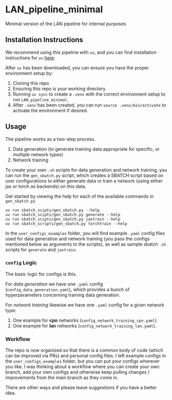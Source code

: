 # LAN_pipeline_minimal
Minimal version of the LAN pipeline for internal purposes

## Installation Instructions

We recommend using this pipeline with `uv`, and you can find installation instructions for `uv` [here](https://docs.astral.sh/uv/getting-started/installation/). 

After `uv` has been downloaded, you can ensure you have the proper environment setup by:
1. Cloning this repo
2. Ensuring this repo is your working directory
3. Running `uv sync` to create a `.venv` with the correct environment setup to run `LAN_pipeline_minimal`. 
4. After `.venv` has been created, you can run `source .venv/bin/activate` to activate the environment if desired. 

## Usage

The pipeline works as a two-step process.

1. Data generation (to generate training data appropriate for specific, or multiple network types)
2. Network training

To create your own `.sh` scripts for data generation and network training, you can run the `gen_sbatch.py` script, which creates a SBATCH script based on user configurations to either generate data or train a network (using either jax or torch as backends) on this data.

Get started by viewing the help for each of the available commands in `gen_sbatch.py`

```
uv run sbatch_scipts/gen_sbatch.py --help
uv run sbatch_scipts/gen_sbatch.py generate --help
uv run sbatch_scipts/gen_sbatch.py jaxtrain --help
uv run sbatch_scripts/gen_sbatch.py torchtrain --help
```

In the `user_configs_examples` folder, you will find example `.yaml` config files used for data generation and network training (you pass the configs mentioned below as arguments to the scripts), as well as sample sbatch `.sh` scripts for `generate` and `jaxtrain`. 

### `config` Logic

The basic logic for configs is this.

For *data generation* we have one `.yaml` config (`config_data_generation.yaml`), which provides a bunch of hyperparameters concerning training data generation.

For *network training* likewise we have one `.yaml` config for a given network type:

1. One example for **cpn** networks (`config_network_training_cpn.yaml`) 
2. One example  for **lan** networks (`config_network_training_lan.yaml`).

### Workflow

The repo is now organized so that there is a common body of code (which can be improved via PRs) and personal config files.
I left example configs in the `user_configs_examples` folder, but you can put your configs wherever you like. I was thinking about a workflow where you can create your own branch, add 
your own configs and otherwise keep pulling changes / improvements from the main branch as they come in.

There are other ways and please leave suggestions if you have a better idea.